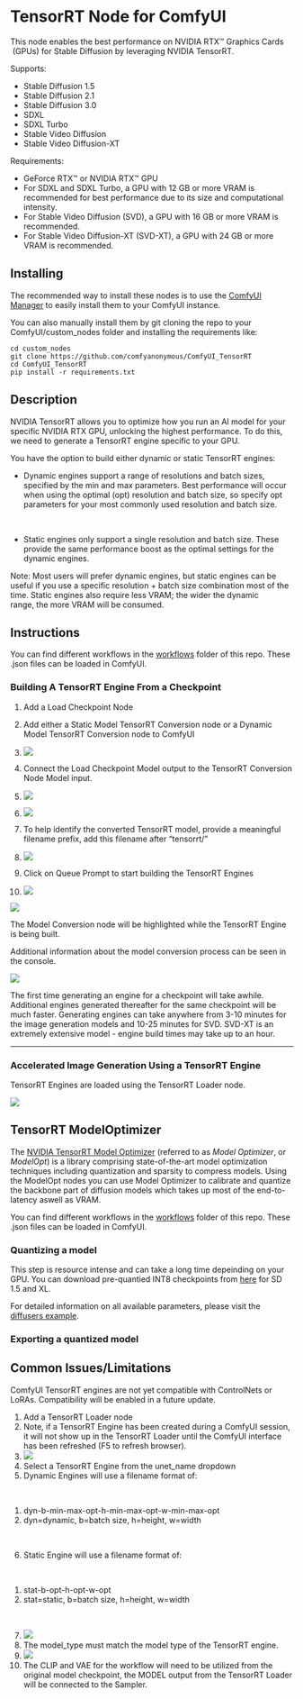 # TensorRT Node for ComfyUI

This node enables the best performance on NVIDIA RTX™ Graphics Cards
 (GPUs) for Stable Diffusion by leveraging NVIDIA TensorRT.

Supports:

- Stable Diffusion 1.5
- Stable Diffusion 2.1
- Stable Diffusion 3.0
- SDXL
- SDXL Turbo
- Stable Video Diffusion
- Stable Video Diffusion-XT 

Requirements:

- GeForce RTX™ or NVIDIA RTX™ GPU
- For SDXL and SDXL Turbo, a GPU with 12 GB or more VRAM is recommended
  for best performance due to its size and computational intensity.
- For Stable Video Diffusion (SVD), a GPU with 16 GB or more VRAM is
  recommended.
- For Stable Video Diffusion-XT (SVD-XT), a GPU with 24 GB or more VRAM
  is recommended.

## Installing

The recommended way to install these nodes is to use the [ComfyUI Manager](https://github.com/ltdrdata/ComfyUI-Manager)
to easily install them to your ComfyUI instance.

You can also manually install them by git cloning the repo to your ComfyUI/custom_nodes folder and installing the requirements like:

```
cd custom_nodes
git clone https://github.com/comfyanonymous/ComfyUI_TensorRT
cd ComfyUI_TensorRT
pip install -r requirements.txt
```

## Description

NVIDIA TensorRT allows you to optimize how you run an AI model for your
specific NVIDIA RTX GPU, unlocking the highest performance. To do this,
we need to generate a TensorRT engine specific to your GPU.

You have the option to build either dynamic or static TensorRT engines:

- Dynamic engines support a range of resolutions and batch sizes,
  specified by the min and max parameters. Best performance will occur
  when using the optimal (opt) resolution and batch size, so specify opt
  parameters for your most commonly used resolution and batch size.

&nbsp;

- Static engines only support a single resolution and batch size. These
  provide the same performance boost as the optimal settings for the
  dynamic engines.

Note: Most users will prefer dynamic engines, but static engines can be
useful if you use a specific resolution + batch size combination most of
the time. Static engines also require less VRAM; the wider the dynamic
range, the more VRAM will be consumed.

## Instructions

You can find different workflows in the [workflows](workflows) folder of this repo.
These .json files can be loaded in ComfyUI.

### Building A TensorRT Engine From a Checkpoint

1.  Add a Load Checkpoint Node
2.  Add either a Static Model TensorRT Conversion node or a Dynamic
    Model TensorRT Conversion node to ComfyUI
3.  ![](readme_images/image3.png)
4.  Connect the Load Checkpoint Model output to the TensorRT Conversion
    Node Model input.
5.  ![](readme_images/image5.png)
6.  ![](readme_images/image2.png)
7.  To help identify the converted TensorRT model, provide a meaningful
    filename prefix, add this filename after “tensorrt/”
8.  ![](readme_images/image9.png)

9.  Click on Queue Prompt to start building the TensorRT Engines
10. ![](readme_images/image7.png)

![](readme_images/image11.png)

The Model Conversion node will be highlighted while the TensorRT Engine
is being built.

Additional information about the model conversion process can be seen in
the console.

![](readme_images/image4.png)

The first time generating an engine for a checkpoint will take awhile.
Additional engines generated thereafter for the same checkpoint will be
much faster. Generating engines can take anywhere from 3-10 minutes for
the image generation models and 10-25 minutes for SVD. SVD-XT is an
extremely extensive model - engine build times may take up to an hour.

------------------------------------------------------------------------

### Accelerated Image Generation Using a TensorRT Engine

TensorRT Engines are loaded using the TensorRT Loader node.

![](readme_images/image1.png)

## TensorRT ModelOptimizer
The [NVIDIA TensorRT Model Optimizer](https://github.com/NVIDIA/TensorRT-Model-Optimizer) (referred to as *Model Optimizer*, or *ModelOpt*) is a library comprising state-of-the-art model optimization techniques including quantization and sparsity to compress models.
Using the ModelOpt nodes you can use Model Optimizer to calibrate and quantize the backbone part of diffusion models which takes up most of the end-to-latency aswell as VRAM.

You can find different workflows in the [workflows](workflows) folder of this repo.
These .json files can be loaded in ComfyUI.

### Quantizing a model

This step is resource intense and can take a long time depeinding on your GPU. You can download pre-quantied INT8 checkpoints from [here](TODO) for SD 1.5 and XL.

For detailed information on all available parameters, please visit the [diffusers example](https://github.com/NVIDIA/TensorRT-Model-Optimizer/tree/main/diffusers/quantization).

### Exporting a quantized model


## Common Issues/Limitations

ComfyUI TensorRT engines are not yet compatible with ControlNets or
LoRAs. Compatibility will be enabled in a future update.

1.  Add a TensorRT Loader node
2.  Note, if a TensorRT Engine has been created during a ComfyUI
    session, it will not show up in the TensorRT Loader until the
    ComfyUI interface has been refreshed (F5 to refresh browser).
3.  ![](readme_images/image6.png)
4.  Select a TensorRT Engine from the unet_name dropdown
5.  Dynamic Engines will use a filename format of:

&nbsp;

1.  dyn-b-min-max-opt-h-min-max-opt-w-min-max-opt
2.  dyn=dynamic, b=batch size, h=height, w=width

&nbsp;

6.  Static Engine will use a filename format of:

&nbsp;

1.  stat-b-opt-h-opt-w-opt
2.  stat=static, b=batch size, h=height, w=width

&nbsp;

7.  ![](readme_images/image8.png)
8.  The model_type must match the model type of the TensorRT engine.
9.  ![](readme_images/image10.png)
10. The CLIP and VAE for the workflow will need to be utilized from the
    original model checkpoint, the MODEL output from the TensorRT Loader
    will be connected to the Sampler.
